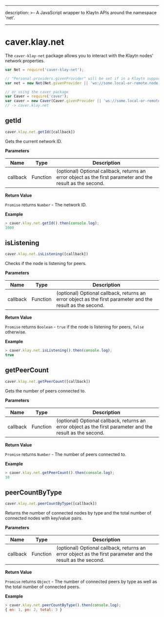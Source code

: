 * * *

description: >- A JavaScript wrapper to Klaytn APIs around the namespace 'net'.

* * *

# caver.klay.net

The `caver-klay-net` package allows you to interact with the Klaytn nodes' network properties.

```javascript
var Net = require('caver-klay-net');

// "Personal.providers.givenProvider" will be set if in a Klaytn supported browser.
var net = new Net(Net.givenProvider || 'ws://some.local-or-remote.node:8552');

// or using the caver package
var Caver = require('caver');
var caver = new Caver(Caver.givenProvider || 'ws://some.local-or-remote.node:8552');
// -> caver.klay.net
```

## getId

```javascript
caver.klay.net.getId([callback])
```

Gets the current network ID.

**Parameters**

| Name     | Type     | Description                                                                                                |
| -------- | -------- | ---------------------------------------------------------------------------------------------------------- |
| callback | Function | (optional) Optional callback, returns an error object as the first parameter and the result as the second. |


**Return Value**

`Promise` returns `Number` - The network ID.

**Example**

```javascript
> caver.klay.net.getId().then(console.log);
1000
```

## isListening

```javascript
caver.klay.net.isListening([callback])
```

Checks if the node is listening for peers.

**Parameters**

| Name     | Type     | Description                                                                                                |
| -------- | -------- | ---------------------------------------------------------------------------------------------------------- |
| callback | Function | (optional) Optional callback, returns an error object as the first parameter and the result as the second. |


**Return Value**

`Promise` returns `Boolean` - `true` if the node is listening for peers, `false` otherwise.

**Example**

```javascript
> caver.klay.net.isListening().then(console.log);
true
```

## getPeerCount

```javascript
caver.klay.net.getPeerCount([callback])
```

Gets the number of peers connected to.

**Parameters**

| Name     | Type     | Description                                                                                                |
| -------- | -------- | ---------------------------------------------------------------------------------------------------------- |
| callback | Function | (optional) Optional callback, returns an error object as the first parameter and the result as the second. |


**Return Value**

`Promise` returns `Number` - The number of peers connected to.

**Example**

```javascript
> caver.klay.net.getPeerCount().then(console.log);
10
```

## peerCountByType

```javascript
caver.klay.net.peerCountByType([callback])
```

Returns the number of connected nodes by type and the total number of connected nodes with key/value pairs.

**Parameters**

| Name     | Type     | Description                                                                                                |
| -------- | -------- | ---------------------------------------------------------------------------------------------------------- |
| callback | Function | (optional) Optional callback, returns an error object as the first parameter and the result as the second. |


**Return Value**

`Promise` returns `Object` - The number of connected peers by type as well as the total number of connected peers.

**Example**

```javascript
> caver.klay.net.peerCountByType().then(console.log);
{ en: 1, pn: 2, total: 3 }
```